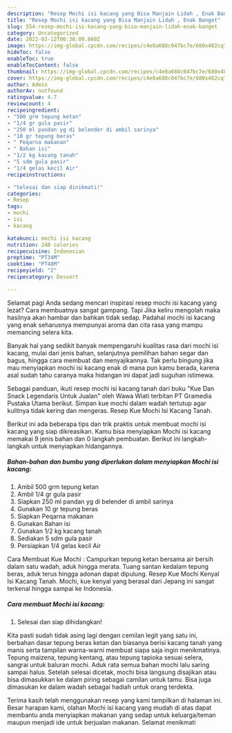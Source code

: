 ```yaml
---
description: "Resep Mochi isi kacang yang Bisa Manjain Lidah , Enak Banget"
title: "Resep Mochi isi kacang yang Bisa Manjain Lidah , Enak Banget"
slug: 554-resep-mochi-isi-kacang-yang-bisa-manjain-lidah-enak-banget
category: Uncategorized
date: 2022-03-12T06:38:09.660Z
image: https://img-global.cpcdn.com/recipes/c4e8a688c047bc7e/680x482cq70/mochi-isi-kacang-foto-resep-utama.jpg
hideToc: false
enableToc: true
enableTocContent: false
thumbnail: https://img-global.cpcdn.com/recipes/c4e8a688c047bc7e/680x482cq70/mochi-isi-kacang-foto-resep-utama.jpg
cover: https://img-global.cpcdn.com/recipes/c4e8a688c047bc7e/680x482cq70/mochi-isi-kacang-foto-resep-utama.jpg
author: Admin
authorAv: notfound
ratingvalue: 4.7
reviewcount: 4
recipeingredient:
- "500 grm tepung ketan"
- "1/4 gr gula pasir"
- "250 ml pandan yg di belender di ambil sarinya"
- "10 gr tepung beras"
- " Peqarna makanan"
- " Bahan isi"
- "1/2 kg kacang tanah"
- "5 sdm gula pasir"
- "1/4 gelas kecil Air"
recipeinstructions:

- "Selesai dan siap dinikmati!"
categories:
- Resep
tags:
- mochi
- isi
- kacang

katakunci: mochi isi kacang 
nutrition: 248 calories
recipecuisine: Indonesian
preptime: "PT34M"
cooktime: "PT48M"
recipeyield: "2"
recipecategory: Dessert

---
```



Selamat pagi Anda sedang mencari inspirasi resep mochi isi kacang yang lezat? Cara membuatnya sangat gampang. Tapi Jika keliru mengolah maka hasilnya akan hambar dan bahkan tidak sedap. Padahal mochi isi kacang yang enak seharusnya mempunyai aroma dan cita rasa yang mampu memancing selera kita.


Banyak hal yang sedikit banyak mempengaruhi kualitas rasa dari mochi isi kacang, mulai dari jenis bahan, selanjutnya pemilihan bahan segar dan bagus, hingga cara membuat dan menyajikannya. Tak perlu bingung jika mau menyiapkan mochi isi kacang enak di mana pun kamu berada, karena asal sudah tahu caranya maka hidangan ini dapat jadi suguhan istimewa.

Sebagai panduan, ikuti resep mochi isi kacang tanah dari buku &#34;Kue Dan Snack Legendaris Untuk Jualan&#34; oleh Wawa Wiati terbitan PT Gramedia Pustaka Utama berikut. Simpan kue mochi dalam wadah tertutup agar kulitnya tidak kering dan mengeras. Resep Kue Mochi Isi Kacang Tanah.


Berikut ini ada beberapa tips dan trik praktis untuk membuat mochi isi kacang yang siap dikreasikan. Kamu bisa menyiapkan Mochi isi kacang memakai 9 jenis bahan dan 0 langkah pembuatan. Berikut ini langkah-langkah untuk menyiapkan hidangannya.

<!--inarticleads1-->

##### Bahan-bahan dan bumbu yang diperlukan dalam menyiapkan Mochi isi kacang:

1. Ambil 500 grm tepung ketan
1. Ambil 1/4 gr gula pasir
1. Siapkan 250 ml pandan yg di belender di ambil sarinya
1. Gunakan 10 gr tepung beras
1. Siapkan  Peqarna makanan
1. Gunakan  Bahan isi
1. Gunakan 1/2 kg kacang tanah
1. Sediakan 5 sdm gula pasir
1. Persiapkan 1/4 gelas kecil Air


Cara Membuat Kue Mochi : Campurkan tepung ketan bersama air bersih dalam satu wadah, aduk hingga merata. Tuang santan kedalam tepung beras, aduk terus hingga adonan dapat dipulung. Resep Kue Mochi Kenyal Isi Kacang Tanah. Mochi, kue kenyal yang berasal dari Jepang ini sangat terkenal hingga sampai ke Indonesia. 

<!--inarticleads2-->

##### Cara membuat Mochi isi kacang:


1. Selesai dan siap dihidangkan!

Kita pasti sudah tidak asing lagi dengan cemilan legit yang satu ini, berbahan dasar tepung beras ketan dan biasanya berisi kacang tanah yang manis serta tampilan warna-warni membuat siapa saja ingin menikmatinya. Tepung maizena, tepung kentang, atau tepung tapioka sesuai selera, sangrai untuk baluran mochi. Aduk rata semua bahan mochi lalu saring sampai halus. Setelah selesai dicetak, mochi bisa langsung disajikan atau bisa dimasukkan ke dalam piring sebagai camilan untuk tamu. Bisa juga dimasukan ke dalam wadah sebagai hadiah untuk orang terdekta. 

Terima kasih telah menggunakan resep yang kami tampilkan di halaman ini. Besar harapan kami, olahan Mochi isi kacang yang mudah di atas dapat membantu anda menyiapkan makanan yang sedap untuk keluarga/teman maupun menjadi ide untuk berjualan makanan. Selamat menikmati

